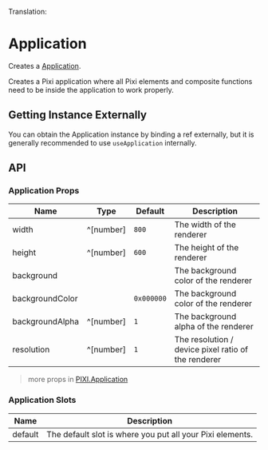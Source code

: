 Translation:

# Application

Creates a [Application](https://pixijs.download/release/docs/PIXI.Application.html).

Creates a Pixi application where all Pixi elements and composite functions need to be inside the application to work properly.

<demo src="./demo/application.vue" :app="false" />

## Getting Instance Externally

You can obtain the Application instance by binding a ref externally, but it is generally recommended to use `useApplication` internally.

<demo src="./demo/application-render.vue" :app="false" />

## API

### Application Props

| Name | Type | Default | Description |
| ---- | ---- | ---- | ---- |
| width | ^[number] | `800` | The width of the renderer |
| height | ^[number] | `600` | The height of the renderer |
| background | <api-color /> | | The background color of the renderer |
| backgroundColor | <api-color /> | `0x000000` | The background color of the renderer |
| backgroundAlpha | ^[number] | `1` | The background alpha of the renderer |
| resolution | ^[number] | `1` | The resolution / device pixel ratio of the renderer |

> more props in [PIXI.Application](https://pixijs.download/release/docs/PIXI.Application.html)

### Application Slots

| Name | Description |
| ---- | ---- |
| default | The default slot is where you put all your Pixi elements. |